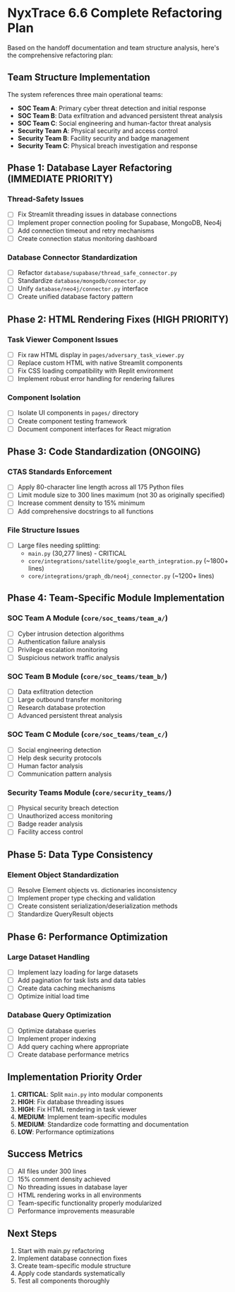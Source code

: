 # NyxTrace 6.6 Complete Refactoring Plan

Based on the handoff documentation and team structure analysis, here's the comprehensive refactoring plan:

## Team Structure Implementation

The system references three main operational teams:
- **SOC Team A**: Primary cyber threat detection and initial response
- **SOC Team B**: Data exfiltration and advanced persistent threat analysis  
- **SOC Team C**: Social engineering and human-factor threat analysis
- **Security Team A**: Physical security and access control
- **Security Team B**: Facility security and badge management
- **Security Team C**: Physical breach investigation and response

## Phase 1: Database Layer Refactoring (IMMEDIATE PRIORITY)

### Thread-Safety Issues
- [ ] Fix Streamlit threading issues in database connections
- [ ] Implement proper connection pooling for Supabase, MongoDB, Neo4j
- [ ] Add connection timeout and retry mechanisms
- [ ] Create connection status monitoring dashboard

### Database Connector Standardization
- [ ] Refactor `database/supabase/thread_safe_connector.py`
- [ ] Standardize `database/mongodb/connector.py` 
- [ ] Unify `database/neo4j/connector.py` interface
- [ ] Create unified database factory pattern

## Phase 2: HTML Rendering Fixes (HIGH PRIORITY)

### Task Viewer Component Issues
- [ ] Fix raw HTML display in `pages/adversary_task_viewer.py`
- [ ] Replace custom HTML with native Streamlit components
- [ ] Fix CSS loading compatibility with Replit environment
- [ ] Implement robust error handling for rendering failures

### Component Isolation
- [ ] Isolate UI components in `pages/` directory
- [ ] Create component testing framework
- [ ] Document component interfaces for React migration

## Phase 3: Code Standardization (ONGOING)

### CTAS Standards Enforcement
- [ ] Apply 80-character line length across all 175 Python files
- [ ] Limit module size to 300 lines maximum (not 30 as originally specified)
- [ ] Increase comment density to 15% minimum
- [ ] Add comprehensive docstrings to all functions

### File Structure Issues
- [ ] Large files needing splitting:
  - `main.py` (30,277 lines) - CRITICAL
  - `core/integrations/satellite/google_earth_integration.py` (~1800+ lines)
  - `core/integrations/graph_db/neo4j_connector.py` (~1200+ lines)

## Phase 4: Team-Specific Module Implementation

### SOC Team A Module (`core/soc_teams/team_a/`)
- [ ] Cyber intrusion detection algorithms
- [ ] Authentication failure analysis
- [ ] Privilege escalation monitoring
- [ ] Suspicious network traffic analysis

### SOC Team B Module (`core/soc_teams/team_b/`)
- [ ] Data exfiltration detection
- [ ] Large outbound transfer monitoring
- [ ] Research database protection
- [ ] Advanced persistent threat analysis

### SOC Team C Module (`core/soc_teams/team_c/`)
- [ ] Social engineering detection
- [ ] Help desk security protocols
- [ ] Human factor analysis
- [ ] Communication pattern analysis

### Security Teams Module (`core/security_teams/`)
- [ ] Physical security breach detection
- [ ] Unauthorized access monitoring
- [ ] Badge reader analysis
- [ ] Facility access control

## Phase 5: Data Type Consistency

### Element Object Standardization
- [ ] Resolve Element objects vs. dictionaries inconsistency
- [ ] Implement proper type checking and validation
- [ ] Create consistent serialization/deserialization methods
- [ ] Standardize QueryResult objects

## Phase 6: Performance Optimization

### Large Dataset Handling
- [ ] Implement lazy loading for large datasets
- [ ] Add pagination for task lists and data tables
- [ ] Create data caching mechanisms
- [ ] Optimize initial load time

### Database Query Optimization
- [ ] Optimize database queries
- [ ] Implement proper indexing
- [ ] Add query caching where appropriate
- [ ] Create database performance metrics

## Implementation Priority Order

1. **CRITICAL**: Split `main.py` into modular components
2. **HIGH**: Fix database threading issues
3. **HIGH**: Fix HTML rendering in task viewer
4. **MEDIUM**: Implement team-specific modules
5. **MEDIUM**: Standardize code formatting and documentation
6. **LOW**: Performance optimizations

## Success Metrics

- [ ] All files under 300 lines
- [ ] 15% comment density achieved
- [ ] No threading issues in database layer
- [ ] HTML rendering works in all environments
- [ ] Team-specific functionality properly modularized
- [ ] Performance improvements measurable

## Next Steps

1. Start with main.py refactoring
2. Implement database connection fixes
3. Create team-specific module structure
4. Apply code standards systematically
5. Test all components thoroughly
